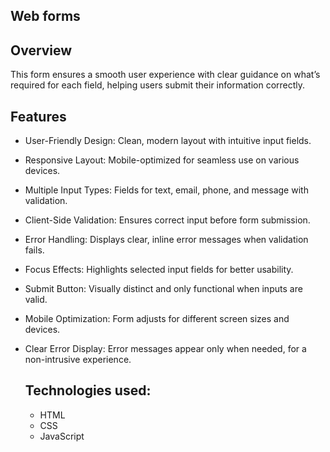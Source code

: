 ## Web forms

## Overview
This form ensures a smooth user experience with clear guidance on what’s required for each field, helping users submit their information correctly.

## Features
- User-Friendly Design: Clean, modern layout with intuitive input fields.
- Responsive Layout: Mobile-optimized for seamless use on various devices.
- Multiple Input Types: Fields for text, email, phone, and message with validation.
- Client-Side Validation: Ensures correct input before form submission.
- Error Handling: Displays clear, inline error messages when validation fails.
- Focus Effects: Highlights selected input fields for better usability.
- Submit Button: Visually distinct and only functional when inputs are valid.
- Mobile Optimization: Form adjusts for different screen sizes and devices.
- Clear Error Display: Error messages appear only when needed, for a non-intrusive experience.

  ## Technologies used:
  - HTML
  - CSS
  - JavaScript

